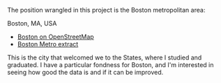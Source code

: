 The position wrangled in this project is the Boston metropolitan area:

Boston, MA, USA
- [Boston on OpenStreetMap](https://www.openstreetmap.org/relation/2315704)
- [Boston Metro extract](https://mapzen.com/data/metro-extracts/metro/boston_massachusetts/)

This is the city that welcomed we to the States, where I studied and graduated. I have a particular fondness for Boston, and I'm interested in seeing how good the data is and if it can be improved.